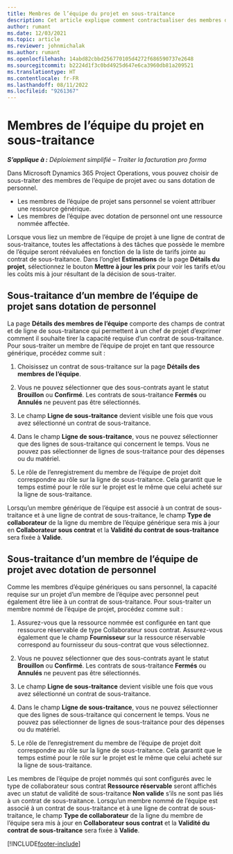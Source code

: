 ```yaml
---
title: Membres de l’équipe du projet en sous-traitance
description: Cet article explique comment contractualiser des membres de l’équipe de projet dans Microsoft Dynamics 365 Project Operations.
author: rumant
ms.date: 12/03/2021
ms.topic: article
ms.reviewer: johnmichalak
ms.author: rumant
ms.openlocfilehash: 14abd82cbbd256770105d4272f686590737e2648
ms.sourcegitcommit: b2224d1f3c0bd4925d647e6ca3960db81a209521
ms.translationtype: HT
ms.contentlocale: fr-FR
ms.lasthandoff: 08/11/2022
ms.locfileid: "9261367"
---
```

# <a name="subcontracting-project-team-members"></a>Membres de l’équipe du projet en sous-traitance

_**S’applique à :** Déploiement simplifié – Traiter la facturation pro forma_

Dans Microsoft Dynamics 365 Project Operations, vous pouvez choisir de sous-traiter des membres de l’équipe de projet avec ou sans dotation de personnel.

- Les membres de l’équipe de projet sans personnel se voient attribuer une ressource générique.
- Les membres de l’équipe avec dotation de personnel ont une ressource nommée affectée.

Lorsque vous liez un membre de l’équipe de projet à une ligne de contrat de sous-traitance, toutes les affectations à des tâches que possède le membre de l’équipe seront réévaluées en fonction de la liste de tarifs jointe au contrat de sous-traitance.  Dans l’onglet **Estimations** de la page **Détails du projet**, sélectionnez le bouton **Mettre à jour les prix** pour voir les tarifs et/ou les coûts mis à jour résultant de la décision de sous-traiter. 

## <a name="subcontracting-an-unstaffed-project-team-member"></a>Sous-traitance d’un membre de l’équipe de projet sans dotation de personnel
La page **Détails des membres de l’équipe** comporte des champs de contrat et de ligne de sous-traitance qui permettent à un chef de projet d’exprimer comment il souhaite tirer la capacité requise d’un contrat de sous-traitance. Pour sous-traiter un membre de l’équipe de projet en tant que ressource générique, procédez comme suit :

1.  Choisissez un contrat de sous-traitance sur la page **Détails des membres de l’équipe**.

2.  Vous ne pouvez sélectionner que des sous-contrats ayant le statut **Brouillon** ou **Confirmé**. Les contrats de sous-traitance **Fermés** ou **Annulés** ne peuvent pas être sélectionnés. 

3.  Le champ **Ligne de sous-traitance** devient visible une fois que vous avez sélectionné un contrat de sous-traitance.

4.  Dans le champ **Ligne de sous-traitance**, vous ne pouvez sélectionner que des lignes de sous-traitance qui concernent le temps. Vous ne pouvez pas sélectionner de lignes de sous-traitance pour des dépenses ou du matériel.

5.  Le rôle de l’enregistrement du membre de l’équipe de projet doit correspondre au rôle sur la ligne de sous-traitance. Cela garantit que le temps estimé pour le rôle sur le projet est le même que celui acheté sur la ligne de sous-traitance. 

Lorsqu’un membre générique de l’équipe est associé à un contrat de sous-traitance et à une ligne de contrat de sous-traitance, le champ **Type de collaborateur** de la ligne du membre de l’équipe générique sera mis à jour en **Collaborateur sous contrat** et la **Validité du contrat de sous-traitance** sera fixée à **Valide**.

## <a name="subcontracting-a-staffed-project-team-member"></a>Sous-traitance d’un membre de l’équipe de projet avec dotation de personnel
Comme les membres d’équipe génériques ou sans personnel, la capacité requise sur un projet d’un membre de l’équipe avec personnel peut également être liée à un contrat de sous-traitance. Pour sous-traiter un membre nommé de l’équipe de projet, procédez comme suit :

1.  Assurez-vous que la ressource nommée est configurée en tant que ressource réservable de type Collaborateur sous contrat. Assurez-vous également que le champ **Fournisseur** sur la ressource réservable correspond au fournisseur du sous-contrat que vous sélectionnez. 

2.  Vous ne pouvez sélectionner que des sous-contrats ayant le statut **Brouillon** ou **Confirmé**. Les contrats de sous-traitance **Fermés** ou **Annulés** ne peuvent pas être sélectionnés. 

3.  Le champ **Ligne de sous-traitance** devient visible une fois que vous avez sélectionné un contrat de sous-traitance.

4.  Dans le champ **Ligne de sous-traitance**, vous ne pouvez sélectionner que des lignes de sous-traitance qui concernent le temps. Vous ne pouvez pas sélectionner de lignes de sous-traitance pour des dépenses ou du matériel.

5.  Le rôle de l’enregistrement du membre de l’équipe de projet doit correspondre au rôle sur la ligne de sous-traitance. Cela garantit que le temps estimé pour le rôle sur le projet est le même que celui acheté sur la ligne de sous-traitance. 

Les membres de l’équipe de projet nommés qui sont configurés avec le type de collaborateur sous contrat **Ressource réservable** seront affichés avec un statut de validité de sous-traitance **Non valide** s’ils ne sont pas liés à un contrat de sous-traitance. Lorsqu’un membre nommé de l’équipe est associé à un contrat de sous-traitance et à une ligne de contrat de sous-traitance, le champ **Type de collaborateur** de la ligne du membre de l’équipe sera mis à jour en **Collaborateur sous contrat** et la **Validité du contrat de sous-traitance** sera fixée à **Valide**.

[!INCLUDE[footer-include](../../includes/footer-banner.md)]
